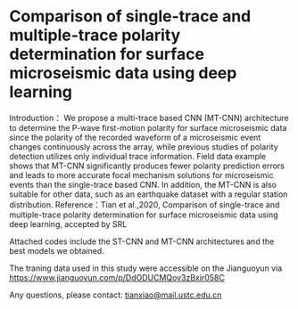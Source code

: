# Comparison of single-trace and multiple-trace polarity determination for surface microseismic data using deep learning

Introduction：
We propose a multi-trace based CNN (MT-CNN) architecture to determine the P-wave first-motion polarity for 
surface microseismic data since the polarity of the recorded waveform of a microseismic event changes 
continuously across the array, while previous studies of polarity detection utilizes only individual trace
information. Field data example shows that MT-CNN significantly produces fewer
polarity prediction errors and leads to more accurate focal mechanism solutions for
microseismic events than the single-trace based CNN. In addition, the MT-CNN is also
suitable for other data, such as an earthquake dataset with a regular station distribution.
Reference：Tian et al.,2020, Comparison of single-trace and multiple-trace polarity determination for surface microseismic data using deep learning, accepted by SRL


Attached codes include the ST-CNN and MT-CNN architectures and the best models we obtained.

The traning data used in this study were accessible on the Jianguoyun via https://www.jianguoyun.com/p/DdODUCMQov3zBxir058C

Any questions, please contact: tianxiao@mail.ustc.edu.cn
